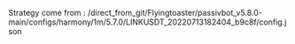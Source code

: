 Strategy come from : /direct_from_git/Flyingtoaster/passivbot_v5.8.0-main/configs/harmony/1m/5.7.0/LINKUSDT_20220713182404_b9c8f/config.json